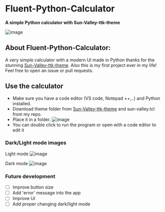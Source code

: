 # Fluent-Python-Calculator
**A simple Python calculator with Sun-Valley-ttk-theme**

![image](https://user-images.githubusercontent.com/86362423/151488091-edb39e7c-67a6-4f74-ac77-37220d383e06.png)
  
## About Fluent-Python-Calculator:
  A very simple calculator with a modern UI made in Python thanks for the stunning [Sun-Valley-ttk-theme](https://github.com/rdbende/Sun-Valley-ttk-theme). Also this is my first project ever in my life! Feel free to open an issue or pull requests.
  
## Use the calculator
- Make sure you have a code editor (VS code, Notepad ++,..) and Python installed.   
- Download theme folder from [Sun-Valley-ttk-theme](https://github.com/rdbende/Sun-Valley-ttk-theme) and sun-valley.tcl from my repo.
- Place it in a folder.
 ![image](https://user-images.githubusercontent.com/86362423/151494059-dc4667f5-9ea7-4eeb-9c0e-a09e0854e8a2.png)
- You can double click to run the program or open with a code editor to edit it


### Dark/Light mode images 
Light mode
![image](https://user-images.githubusercontent.com/86362423/151490474-7e15a415-983e-43ad-a0cc-9ca1bd184ff8.png)


Dark mode
![image](https://user-images.githubusercontent.com/86362423/151490883-cd76c935-2d61-4cf4-a6b6-bef82b3bc8c3.png)

 
### Future development
 - [ ] Improve button size
 - [ ] Add 'error' message into the app
 - [ ] Improve UI
 - [ ] Add proper changing dark/light mode
